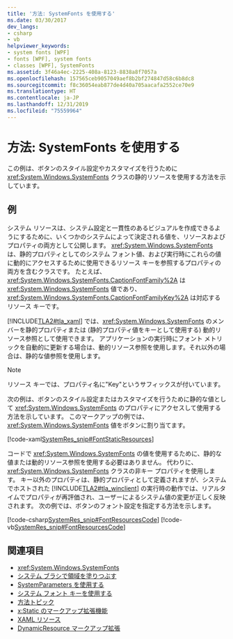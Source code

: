 ```yaml
---
title: '方法: SystemFonts を使用する'
ms.date: 03/30/2017
dev_langs:
- csharp
- vb
helpviewer_keywords:
- system fonts [WPF]
- fonts [WPF], system fonts
- classes [WPF], SystemFonts
ms.assetid: 3f46a4ec-2225-408a-8123-8838a8f7057a
ms.openlocfilehash: 157565ceb9057049aef8b2bf274847d58c6b8dc8
ms.sourcegitcommit: f8c36054eab877de4d40a705aacafa2552ce70e9
ms.translationtype: HT
ms.contentlocale: ja-JP
ms.lasthandoff: 12/31/2019
ms.locfileid: "75559964"
---
```

# <a name="how-to-use-systemfonts"></a>方法: SystemFonts を使用する
この例は、ボタンのスタイル設定やカスタマイズを行うために <xref:System.Windows.SystemFonts> クラスの静的リソースを使用する方法を示しています。  
  
## <a name="example"></a>例  
 システム リソースは、システム設定と一貫性のあるビジュアルを作成できるようにするために、いくつかのシステムによって決定される値を、リソースおよびプロパティの両方として公開します。 <xref:System.Windows.SystemFonts> は、静的プロパティとしてのシステム フォント値、および実行時にこれらの値に動的にアクセスするために使用できるリソース キーを参照するプロパティの両方を含むクラスです。 たとえば、<xref:System.Windows.SystemFonts.CaptionFontFamily%2A> は <xref:System.Windows.SystemFonts> 値であり、<xref:System.Windows.SystemFonts.CaptionFontFamilyKey%2A> は対応するリソース キーです。  
  
 [!INCLUDE[TLA2#tla_xaml](../../../../includes/tla2sharptla-xaml-md.md)] では、<xref:System.Windows.SystemFonts> のメンバーを静的プロパティまたは (静的プロパティ値をキーとして使用する) 動的リソース参照として使用できます。 アプリケーションの実行時にフォント メトリックを自動的に更新する場合は、動的リソース参照を使用します。それ以外の場合は、静的な値参照を使用します。  
  
> [!NOTE]
> リソース キーでは、プロパティ名に"Key"というサフィックスが付いています。  
  
 次の例は、ボタンのスタイル設定またはカスタマイズを行うために静的な値として <xref:System.Windows.SystemFonts> のプロパティにアクセスして使用する方法を示しています。 このマークアップの例では、<xref:System.Windows.SystemFonts> 値をボタンに割り当てます。  
  
 [!code-xaml[SystemRes_snip#FontStaticResources](~/samples/snippets/csharp/VS_Snippets_Wpf/SystemRes_snip/CSharp/Pane1.xaml#fontstaticresources)]  
  
 コードで <xref:System.Windows.SystemFonts> の値を使用するために、静的な値または動的リソース参照を使用する必要はありません。 代わりに、<xref:System.Windows.SystemFonts> クラスの非キー プロパティを使用します。 キー以外のプロパティは、静的プロパティとして定義されますが、システムでホストされた [!INCLUDE[TLA2#tla_winclient](../../../../includes/tla2sharptla-winclient-md.md)] の実行時の動作では、リアルタイムでプロパティが再評価され、ユーザーによるシステム値の変更が正しく反映されます。 次の例では、ボタンのフォント設定を指定する方法を示します。  
  
 [!code-csharp[SystemRes_snip#FontResourcesCode](~/samples/snippets/csharp/VS_Snippets_Wpf/SystemRes_snip/CSharp/Pane1.xaml.cs#fontresourcescode)]
 [!code-vb[SystemRes_snip#FontResourcesCode](~/samples/snippets/visualbasic/VS_Snippets_Wpf/SystemRes_snip/VisualBasic/Pane1.xaml.vb#fontresourcescode)]  
  
## <a name="see-also"></a>関連項目

- <xref:System.Windows.SystemFonts>
- [システム ブラシで領域を塗りつぶす](../graphics-multimedia/how-to-paint-an-area-with-a-system-brush.md)
- [SystemParameters を使用する](how-to-use-systemparameters.md)
- [システム フォント キーを使用する](how-to-use-system-fonts-keys.md)
- [方法トピック](resources-how-to-topics.md)
- [x:Static のマークアップ拡張機能](../../../desktop-wpf/xaml-services/xstatic-markup-extension.md)
- [XAML リソース](../../../desktop-wpf/fundamentals/xaml-resources-define.md)
- [DynamicResource マークアップ拡張](dynamicresource-markup-extension.md)
